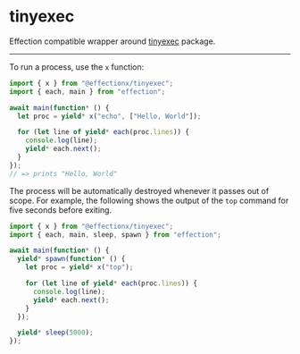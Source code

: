 # tinyexec

Effection compatible wrapper around
[tinyexec](https://www.npmjs.com/package/tinyexec) package.

---

To run a process, use the `x` function:

```ts
import { x } from "@effectionx/tinyexec";
import { each, main } from "effection";

await main(function* () {
  let proc = yield* x("echo", ["Hello, World"]);

  for (let line of yield* each(proc.lines)) {
    console.log(line);
    yield* each.next();
  }
});
// => prints "Hello, World"
```

The process will be automatically destroyed whenever it passes out of scope. For
example, the following shows the output of the `top` command for five seconds
before exiting.

```ts
import { x } from "@effectionx/tinyexec";
import { each, main, sleep, spawn } from "effection";

await main(function* () {
  yield* spawn(function* () {
    let proc = yield* x("top");

    for (let line of yield* each(proc.lines)) {
      console.log(line);
      yield* each.next();
    }
  });

  yield* sleep(5000);
});
```
